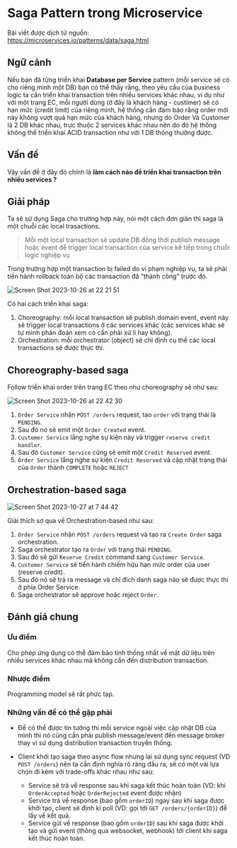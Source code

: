 # Saga Pattern trong Microservice

Bài viết được dịch từ nguồn: <https://microservices.io/patterns/data/saga.html>

## Ngữ cảnh

Nếu bạn đã từng triển khai **Database per Service** pattern (mỗi service sẽ có cho riêng mình một DB) bạn có thể thấy rằng, theo yêu cầu của business logic ta cần triển khai transaction trên nhiều services khác nhau, ví dụ như với một trang EC, mỗi người dùng (ở đây là khách hàng - custimer) sẽ có hạn mức (credit limit) của riêng mình, hệ thống cần đảm bảo rằng order mới này không vượt quá hạn mức của khách hàng, nhưng do Order Và Customer là 2 DB khác nhau, trực thuộc 2 services khác nhau nên do đó hệ thống không thể triển khai ACID transaction như với 1 DB thông thường được.

## Vấn đề

Vậy vấn đề ở đây đó chính là **làm cách nào để triển khai transaction trên nhiều services ?**

## Giải pháp

Ta sẽ sử dụng Saga cho trường hợp này, nói một cách đơn giản thì saga là một chuỗi các local trasactions.

> Mỗi một local transaction sẽ update DB đồng thời publish message hoặc event để trigger local transaction của service kế tiếp trong chuỗi logic nghiệp vụ

Trong trường hợp một transaction bị failed do vi phạm nghiệp vụ, ta sẽ phải tiến hành rollback toàn bộ các transaction đã "thành công" trước đó.

![Screen Shot 2023-10-26 at 22 21 51](https://github.com/tuananhhedspibk/RoadToSeniorDev/assets/15076665/a1f84f04-9692-4e09-bb52-a34221b8a669)

Có hai cách triển khai saga:

1. Choreography: mỗi local transaction sẽ publish domain event, event này sẽ trigger local transactions ở các services khác (các services khác sẽ tự mình phán đoán xem có cần phải xử lí hay không).
2. Orchestration: mỗi orchestrator (object) sẽ chỉ định cụ thể các local transactions sẽ được thực thi.

## Choreography-based saga

Follow triển khai order trên trang EC theo như choreography sẽ như sau:

![Screen Shot 2023-10-26 at 22 42 30](https://github.com/tuananhhedspibk/RoadToSeniorDev/assets/15076665/f9cdc07e-1fed-4e58-b1ef-4146cd6680b8)

1. `Order Service` nhận `POST /orders` request, tạo `order` với trạng thái là `PENDING`.
2. Sau đó nó sẽ emit một `Order Created` event.
3. `Customer Service` lắng nghe sự kiện này và trigger `reserve credit handler`.
4. Sau đó `Customer Service` cũng sẽ emit một `Credit Reserved` event.
5. `Order Service` lắng nghe sự kiện `Credit Reserved` và cập nhật trạng thái của `Order` thành `COMPLETE` hoặc `REJECT`

## Orchestration-based saga

![Screen Shot 2023-10-27 at 7 44 42](https://github.com/tuananhhedspibk/RoadToSeniorDev/assets/15076665/0a36b90f-3124-4a32-9828-cda710ce6502)

Giải thích sơ qua về Orchestration-based như sau:

1. `Order Service` nhận `POST /orders` request và tạo ra `Create Order` saga orchestration.
2. Saga orchestrator tạo ra `Order` với trạng thái `PENDING`.
3. Sau đó sẽ gửi `Reserve Credit` command sang `Customer Service`.
4. `Customer Service` sẽ tiến hành chiếm hữu hạn mức order của user (reserve credit).
5. Sau đó nó sẽ trả ra message và chỉ đích danh saga nào sẽ được thực thi ở phía Order Service.
6. Saga orchestrator sẽ approve hoặc reject `Order`.

## Đánh giá chung

### Ưu điểm

Cho phép ứng dụng có thể đảm bảo tính thống nhất về mặt dữ liệu trên nhiều services khác nhau mà không cần đến distribution transaction.

### Nhược điểm

Programming model sẽ rất phức tạp.

### Những vấn đề có thể gặp phải

- Để có thể được tin tưởng thì mỗi service ngoài việc cập nhật DB của mình thì nó cũng cần phải publish message/event đến message broker thay vì sử dụng distribution transaction truyền thống.
- Client khởi tạo saga theo async flow nhưng lại sử dụng sync request (VD `POST /orders`) nên ta cần định nghĩa rõ ràng đầu ra, sẽ có một vài lựa chọn đi kèm với trade-offs khác nhau như sau:

  - Service sẽ trả về response sau khi saga kết thúc hoàn toàn (VD: khi `OrderAccepted` hoặc `OrderRejected` event được nhận)
  - Service trả về response (bao gồm `orderID`) ngay sau khi saga được khởi tạo, client sẽ định kì poll (VD: gọi tới `GET /orders/{orderID}`) để lấy về kết quả.
  - Service gửi về response (bao gồm `orderID`) sau khi saga được khởi tạo và gửi event (thông qua websocket, webhook) tới client khi saga kết thúc hoàn toàn.
